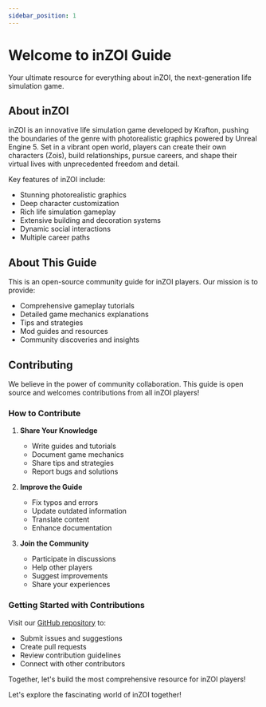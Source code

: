 ```yaml
---
sidebar_position: 1
---
```


# Welcome to inZOI Guide

Your ultimate resource for everything about inZOI, the next-generation life simulation game.

## About inZOI

inZOI is an innovative life simulation game developed by Krafton, pushing the boundaries of the genre with photorealistic graphics powered by Unreal Engine 5. Set in a vibrant open world, players can create their own characters (Zois), build relationships, pursue careers, and shape their virtual lives with unprecedented freedom and detail.

Key features of inZOI include:
- Stunning photorealistic graphics
- Deep character customization
- Rich life simulation gameplay
- Extensive building and decoration systems
- Dynamic social interactions
- Multiple career paths

## About This Guide

This is an open-source community guide for inZOI players. Our mission is to provide:
- Comprehensive gameplay tutorials
- Detailed game mechanics explanations
- Tips and strategies
- Mod guides and resources
- Community discoveries and insights

## Contributing

We believe in the power of community collaboration. This guide is open source and welcomes contributions from all inZOI players!

### How to Contribute

1. **Share Your Knowledge**
   - Write guides and tutorials
   - Document game mechanics
   - Share tips and strategies
   - Report bugs and solutions

2. **Improve the Guide**
   - Fix typos and errors
   - Update outdated information
   - Translate content
   - Enhance documentation

3. **Join the Community**
   - Participate in discussions
   - Help other players
   - Suggest improvements
   - Share your experiences

### Getting Started with Contributions

Visit our [GitHub repository](https://github.com/hr98w/inzoi-guide) to:
- Submit issues and suggestions
- Create pull requests
- Review contribution guidelines
- Connect with other contributors

Together, let's build the most comprehensive resource for inZOI players!

Let's explore the fascinating world of inZOI together!